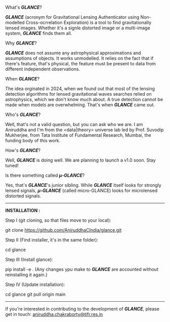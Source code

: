 What's **_GLANCE_**?

**_GLANCE_** (acronym for Gravitational Lensing Authenticator using Non-modelled Cross-ocrrelation Exploration) is a tool to find gravitationally lensed images. 
Whether it's a signle distorted image or a multi-image system, **_GLANCE_** finds them all.

Why **_GLANCE_**?

**_GLANCE_** does not assume any astrophysical approximations and assumptions of objects. It works unmodelled. It relies on the fact that if there's feature, 
that's physical, the feature must be present to data from different independent observations.

When **_GLANCE_**?

The idea orginated in 2024, when we found out that most of the lensing detection algorithms for lensed gravitational waves searches relied on astrophysics, which 
we don't know much about. A true detection cannot be made when models are overwhelming. That's when **_GLANCE_** came out.

Who's **_GLANCE_**?

Well, that's not a valid question, but you can ask who we are. I am Aniruddha and I'm from the <data|theory> universe lab led by Prof. Suvodip Mukherjee, 
from Tata Institute of Fundamental Research, Mumbai, the funding body of this work.

How's **_GLANCE_**?

Well, **_GLANCE_** is doing well. We are planning to launch a v1.0 soon. Stay tuned!

Is there something called **_$\mu$-GLANCE_**?

Yes, that's **_GLANCE_**'s junior sibling. While **_GLANCE_** itself looks for strongly lensed signals, **_$\mu$-GLANCE_** (called micro-GLANCE) looks for 
microlensed distorted signals.

---------------------------------------

**INSTALLATION :**

Step I (git cloning, so that files move to your local):

git clone https://github.com/AniruddhaCIndia/glance.git

Step II (Find installer, it's in the same folder):

cd glance

Step III (Install glance):

pip install -e .
(Any changes ypu make to **_GLANCE_** are accounted without reinstalling it again.)

Step IV (Update installation):

cd glance
git pull origin main

----------------------------------------

If you're interested in contributing to the development of **_GLANCE_**, please get in touch: aniruddha.chakraborty@tifr.res.in

